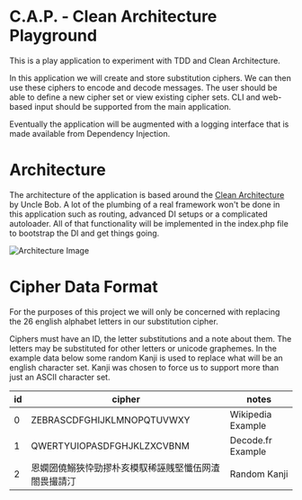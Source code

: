 # C.A.P. - Clean Architecture Playground
This is a play application to experiment with TDD and Clean Architecture.

In this application we will create and store substitution ciphers. We can then use
these ciphers to encode and decode messages. The user should be able to define a 
new cipher set or view existing cipher sets. CLI and web-based input should be 
supported from the main application.

Eventually the application will be augmented with a logging interface that is 
made available from Dependency Injection.

# Architecture
The architecture of the application is based around the 
[Clean Architecture](http://blog.cleancoder.com/uncle-bob/2012/08/13/the-clean-architecture.html)
by Uncle Bob. A lot of the plumbing of a real framework won't be done in this 
application such as routing, advanced DI setups or a complicated autoloader. All 
of that functionality will be implemented in the index.php file to bootstrap the DI
and get things going.

![Architecture Image][arch-image]

[arch-image]: https://user-images.githubusercontent.com/26612459/47468122-9ac70c80-d7c7-11e8-936e-504d70fe33ae.png "Architecture Image"

# Cipher Data Format

For the purposes of this project we will only be concerned with replacing
the 26 english alphabet letters in our substitution cipher.

Ciphers must have an ID, the letter substitutions and a note about them. The 
letters may be substituted for other letters or unicode graphemes. In the 
example data below some random Kanji is used to replace what will be an 
english character set. Kanji was chosen to force us to support more than 
just an ASCII character set.

| id | cipher | notes |
|----|--------|-------|
| 0 | ZEBRASCDFGHIJKLMNOPQTUVWXY | Wikipedia Example |
| 1 | QWERTYUIOPASDFGHJKLZXCVBNM | Decode.fr Example |
| 2 | 恩嫻圀僥鰯狹忰勁摎朴亥模馭稀誣賎堅懺伍网渣閤畏撮請汀 | Random Kanji |
